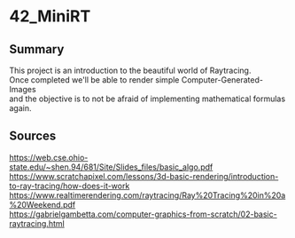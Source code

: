 # 42_MiniRT

## Summary

This project is an introduction to the beautiful world of Raytracing.<br>
Once completed we'll be able to render simple Computer-Generated-Images<br>
and the objective is to not be afraid of implementing mathematical formulas again.

## Sources

https://web.cse.ohio-state.edu/~shen.94/681/Site/Slides_files/basic_algo.pdf<br>
https://www.scratchapixel.com/lessons/3d-basic-rendering/introduction-to-ray-tracing/how-does-it-work<br>
https://www.realtimerendering.com/raytracing/Ray%20Tracing%20in%20a%20Weekend.pdf<br>
https://gabrielgambetta.com/computer-graphics-from-scratch/02-basic-raytracing.html<br>
